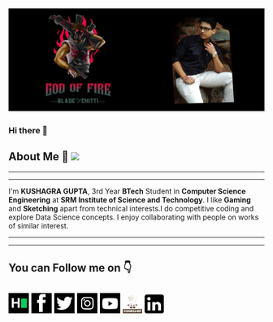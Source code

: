 ![](main.png)
--------------------------------------------------------------------------------------------------------------------------------------------------------------------------
### Hi there 👋
## About Me :love_you_gesture: ![](https://komarev.com/ghpvc/?username=godoffirekg&color=green)
--------------------------------------------------------------------------------------------------------------------------------------------------------------------------
--------------------------------------------------------------------------------------------------------------------------------------------------------------------------

I'm __KUSHAGRA GUPTA__, 3rd Year __BTech__ Student in __Computer Science Engineering__ at __SRM Institute of Science and Technology__. I like __Gaming__ and __Sketching__ apart from technical interests.I do competitive coding and explore Data Science concepts. I enjoy collaborating with people on works of similar interest.

--------------------------------------------------------------------------------------------------------------------------------------------------------------------------
--------------------------------------------------------------------------------------------------------------------------------------------------------------------------
## You can Follow me on :point_down:
[![Foo](Logos1/1.png)](https://www.hackerrank.com/kushagra357)
[![Foo](Logos1/2.png)](https://www.facebook.com/kushagra.gupta.0508/)
[![Foo](Logos1/3.png)](https://twitter.com/kushagra357)
[![Foo](Logos1/4.png)](https://www.instagram.com/kushagra._.99/)
[![Foo](Logos1/5.png)](https://www.youtube.com/channel/UCPtHNEgopEEOA1NKUmWFDgA)
[![Foo](Logos1/6.png)](https://www.codechef.com/users/kushagra357)
[![Foo](Logos1/7.png)](https://www.linkedin.com/in/kushagra-gupta-5a92a812a/)
--------------------------------------------------------------------------------------------------------------------------------------------------------------------------

